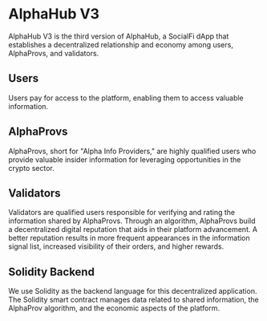 # AlphaHub V3

AlphaHub V3 is the third version of AlphaHub, a SocialFi dApp that establishes a decentralized relationship and economy among users, AlphaProvs, and validators.

## Users
Users pay for access to the platform, enabling them to access valuable information.

## AlphaProvs
AlphaProvs, short for "Alpha Info Providers," are highly qualified users who provide valuable insider information for leveraging opportunities in the crypto sector.

## Validators
Validators are qualified users responsible for verifying and rating the information shared by AlphaProvs. Through an algorithm, AlphaProvs build a decentralized digital reputation that aids in their platform advancement. A better reputation results in more frequent appearances in the information signal list, increased visibility of their orders, and higher rewards.

## Solidity Backend
We use Solidity as the backend language for this decentralized application. The Solidity smart contract manages data related to shared information, the AlphaProv algorithm, and the economic aspects of the platform.
